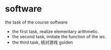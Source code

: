 # software
the task of the course software
* the first task, realize elementary arithmetic.
* the second task, imitate the function of the wc.
* the third task, 结对游戏 golden
